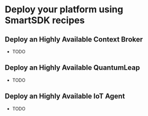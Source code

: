 # Deploy your platform using SmartSDK recipes

## Deploy an Highly Available Context Broker

- TODO

## Deploy an Highly Available QuantumLeap

- TODO

## Deploy an Highly Available IoT Agent

- TODO

